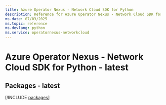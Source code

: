 ```yaml
---
title: Azure Operator Nexus - Network Cloud SDK for Python
description: Reference for Azure Operator Nexus - Network Cloud SDK for Python
ms.date: 07/03/2025
ms.topic: reference
ms.devlang: python
ms.service: operatornexus-networkcloud
---
```

# Azure Operator Nexus - Network Cloud SDK for Python - latest
## Packages - latest
[!INCLUDE [packages](operator-nexus---network-cloud-index.md)]